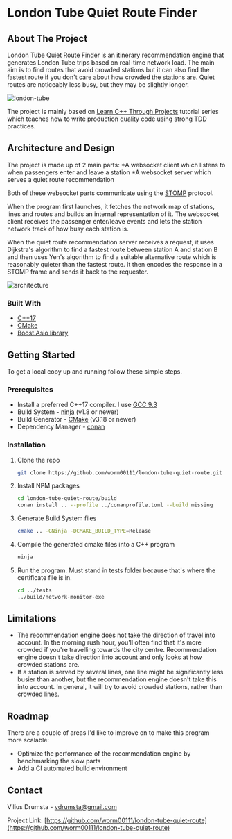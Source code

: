 # London Tube Quiet Route Finder

<!-- ABOUT THE PROJECT -->
## About The Project

London Tube Quiet Route Finder is an itinerary recommendation engine that generates London Tube trips based on real-time network load. The main aim is to find routes that avoid crowded stations but it can also find the fastest route if you don't care about how crowded the stations are. Quiet routes are noticeably less busy, but they may be slightly longer.

![london-tube](https://github.com/worm00111/london-tube-quiet-route/blob/master/images/london-underground-station.jpg?raw=true)

The project is mainly based on [Learn C++ Through Projects](https://www.learncppthroughprojects.com/) tutorial series which teaches how to write production quality code using strong TDD practices.

## Architecture and Design

The project is made up of 2 main parts:
*A websocket client which listens to when passengers enter and leave a station
*A websocket server which serves a quiet route recommendation

Both of these websocket parts communicate using the [STOMP](https://stomp.github.io/) protocol.

When the program first launches, it fetches the network map of stations, lines and routes and builds an internal representation of it.
The websocket client receives the passenger enter/leave events and lets the station network track of how busy each station is.

When the quiet route recommendation server receives a request, it uses Dijkstra's algorithm to find a fastest route between station A and station B and then uses Yen's algorithm to find a suitable alternative route which is reasonably quieter than the fastest route. It then encodes the response in a STOMP frame and sends it back to the requester.

![architecture](https://github.com/worm00111/london-tube-quiet-route/blob/master/images/architecture.png?raw=true)

### Built With

* [C++17](https://en.wikipedia.org/wiki/C%2B%2B)
* [CMake](https://ninja-build.org/)
* [Boost.Asio library](https://www.boost.org/doc/libs/1_76_0/doc/html/boost_asio.html)

<!-- GETTING STARTED -->
## Getting Started

To get a local copy up and running follow these simple steps.

### Prerequisites

* Install a preferred C++17 compiler. I use [GCC 9.3](https://www.gnu.org/software/gcc/gcc-9/)
* Build System - [ninja](https://github.com/ninja-build/ninja/) (v1.8 or newer)
* Build Generator - [CMake](https://cmake.org/install/) (v3.18 or newer)
* Dependency Manager - [conan](https://docs.conan.io/en/latest/installation.html)

### Installation

1. Clone the repo
   ```sh
   git clone https://github.com/worm00111/london-tube-quiet-route.git
   ```
2. Install NPM packages
   ```sh
   cd london-tube-quiet-route/build
   conan install .. --profile ../conanprofile.toml --build missing
   ```
3. Generate Build System files
   ```sh
   cmake .. -GNinja -DCMAKE_BUILD_TYPE=Release
   ```
4. Compile the generated cmake files into a C++ program
   ```sh
   ninja
   ```
5. Run the program. Must stand in tests folder because that's where the certificate file is in.
   ```sh
   cd ../tests
   ../build/network-monitor-exe
   ```

<!-- Limitations -->
## Limitations
* The recommendation engine does not take the direction of travel into account. In the morning rush hour, you'll often find that it's more crowded if you're travelling towards the city centre. Recommendation engine doesn't take direction into account and only looks at how crowded stations are.
* If a station is served by several lines, one line might be significantly less busier than another, but the recommendation engine doesn't take this into account. In general, it will try to avoid crowded stations, rather than crowded lines.


<!-- ROADMAP -->
## Roadmap

There are a couple of areas I'd like to improve on to make this program more scalable:
* Optimize the performance of the recommendation engine by benchmarking the slow parts
* Add a CI automated build environment


<!-- CONTACT -->
## Contact

Vilius Drumsta - vdrumsta@gmail.com

Project Link: [https://github.com/worm00111/london-tube-quiet-route](https://github.com/worm00111/london-tube-quiet-route)